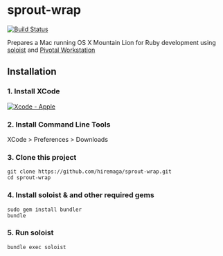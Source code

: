 # sprout-wrap

[![Build Status](https://travis-ci.org/hiremaga/sprout-wrap.png?branch=master)](https://travis-ci.org/hiremaga/sprout-wrap)

Prepares a Mac running OS X Mountain Lion for Ruby development using [soloist](https://github.com/mkocher/soloist) and [Pivotal Workstation](https://github.com/pivotal/pivotal_workstation)

## Installation

### 1. Install XCode

[![Xcode - Apple](http://r.mzstatic.com/images/web/linkmaker/badge_macappstore-lrg.gif)](https://itunes.apple.com/us/app/xcode/id497799835?mt=12&uo=4)

### 2. Install Command Line Tools
  
  XCode > Preferences > Downloads
  
### 3. Clone this project
  
    git clone https://github.com/hiremaga/sprout-wrap.git
    cd sprout-wrap
  
### 4. Install soloist & and other required gems

    sudo gem install bundler
    bundle

### 5. Run soloist
  
    bundle exec soloist
